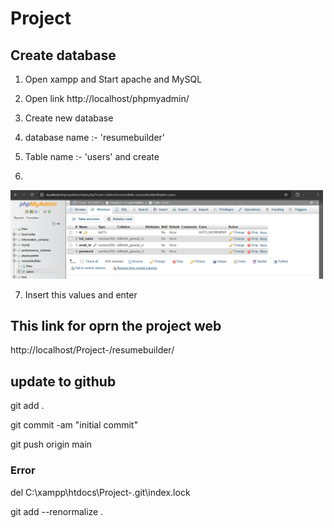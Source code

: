 # Project

## Create database


1. Open xampp  and Start apache and MySQL
2. Open link 
http://localhost/phpmyadmin/

3. Create new database 
4. database name :- 'resumebuilder'
5. Table name :- 'users' and create
6. 


<img src="Table structure.png" alt="image" width="500"/> 


7. Insert this values and enter


## This link for oprn the project web
http://localhost/Project-/resumebuilder/
## update to github

git add .

git commit -am "initial commit"

git push origin main

### Error
del C:\xampp\htdocs\Project-\.git\index.lock

git add --renormalize .